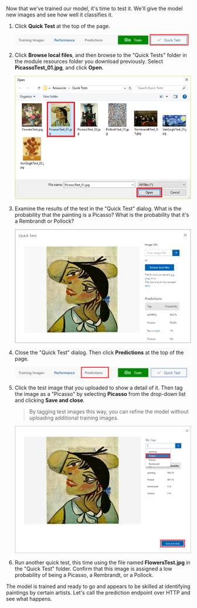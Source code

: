 Now that we've trained our model, it's time to test it. We'll give the model new images and see how well it classifies it.

1. Click **Quick Test** at the top of the page.

    ![Testing the model](../media/4-portal-click-quick-test.png)

1. Click **Browse local files**, and then browse to the "Quick Tests" folder in the module resources folder you download previously. Select **PicassoTest_01.jpg**, and click **Open**.

    ![Selecting a Picasso test image](../media/4-portal-select-test-01.png)

1. Examine the results of the test in the "Quick Test" dialog. What is the probability that the painting is a Picasso? What is the probability that it's a Rembrandt or Pollock?

    ![Selecting a Picasso test image](../media/4-quick-test-result.png)

1. Close the "Quick Test" dialog. Then click **Predictions** at the top of the page.

    ![Viewing the tests that have been performed](../media/4-portal-select-predictions.png)

1. Click the test image that you uploaded to show a detail of it. Then tag the image as a "Picasso" by selecting **Picasso** from the drop-down list and clicking **Save and close**.

    > By tagging test images this way, you can refine the model without uploading additional training images.

    ![Tagging the test image](../media/4-tag-test-image.png)

1. Run another quick test, this time using the file named **FlowersTest.jpg** in the "Quick Test" folder. Confirm that this image is assigned a low probability of being a Picasso, a Rembrandt, or a Pollock.

The model is trained and ready to go and appears to be skilled at identifying paintings by certain artists. Let's call the prediction endpoint over HTTP and see what happens.